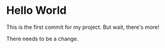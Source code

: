 # Hello World

This is the first commit for my project. But wait, there's more!

There needs to be a change.

